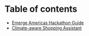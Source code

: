 # Table of contents

* [Emerge Americas Hackathon Guide](README.md)
* [Climate-aware Shopping Assistant](climate_aware_shopping_assistant.md)

